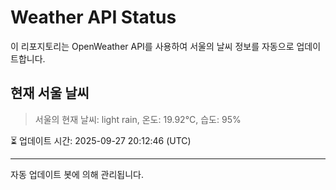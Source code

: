 
# Weather API Status

이 리포지토리는 OpenWeather API를 사용하여 서울의 날씨 정보를 자동으로 업데이트합니다.

## 현재 서울 날씨
> 서울의 현재 날씨: light rain, 온도: 19.92°C, 습도: 95%

⏳ 업데이트 시간: 2025-09-27 20:12:46 (UTC)

---
자동 업데이트 봇에 의해 관리됩니다.
